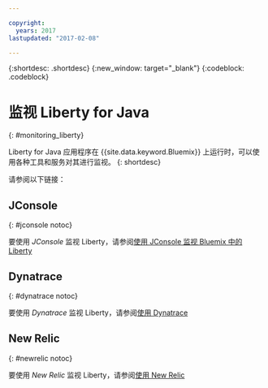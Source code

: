 ```yaml
---

copyright:
  years: 2017
lastupdated: "2017-02-08"

---
```


{:shortdesc: .shortdesc}
{:new_window: target="_blank"}
{:codeblock: .codeblock}

# 监视 Liberty for Java
{: #monitoring_liberty}

Liberty for Java 应用程序在 {{site.data.keyword.Bluemix}} 上运行时，可以使用各种工具和服务对其进行监视。
{: shortdesc}

请参阅以下链接：

## JConsole
{: #jconsole notoc}

要使用 *JConsole* 监视 Liberty，请参阅[使用 JConsole 监视 Bluemix 中的 Liberty](jconsole.html)

## Dynatrace
{: #dynatrace notoc}

要使用 *Dynatrace* 监视 Liberty，请参阅[使用 Dynatrace](dynatrace.html)

## New Relic
{: #newrelic notoc}

要使用 *New Relic* 监视 Liberty，请参阅[使用 New Relic](newRelic.html)

